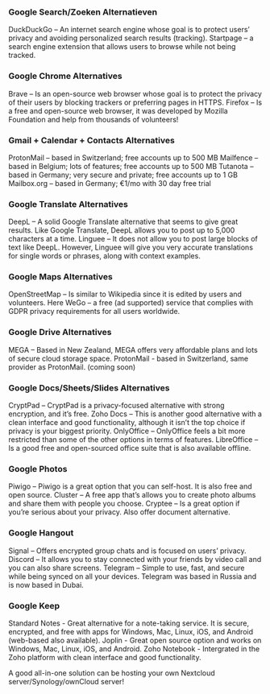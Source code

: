 ### Google Search/Zoeken Alternatieven
DuckDuckGo – An internet search engine whose goal is to protect users’ privacy and avoiding personalized search results (tracking).
Startpage – a search engine extension that allows users to browse while not being tracked.

### Google Chrome Alternatives
Brave – Is an open-source web browser whose goal is to protect the privacy of their users by blocking trackers or preferring pages in HTTPS.
Firefox – Is a free and open-source web browser, it was developed by Mozilla Foundation and help from thousands of volunteers!

### Gmail + Calendar + Contacts Alternatives
ProtonMail – based in Switzerland; free accounts up to 500 MB 
Mailfence – based in Belgium; lots of features; free accounts up to 500 MB 
Tutanota – based in Germany; very secure and private; free accounts up to 1 GB
Mailbox.org – based in Germany; €1/mo with 30 day free trial

### Google Translate Alternatives
DeepL – A solid Google Translate alternative that seems to give great results. Like Google Translate, DeepL allows you to post up to 5,000 characters at a time.
Linguee – It does not allow you to post large blocks of text like DeepL. However, Linguee will give you very accurate translations for single words or phrases, along with context examples.

### Google Maps Alternatives
OpenStreetMap – Is similar to Wikipedia since it is edited by users and volunteers.
Here WeGo – a free (ad supported) service that complies with GDPR privacy requirements for all users worldwide.

### Google Drive Alternatives
MEGA – Based in New Zealand, MEGA offers very affordable plans and lots of secure cloud storage space.
ProtonMail - based in Switzerland, same provider as ProtonMail. (coming soon) 

### Google Docs/Sheets/Slides Alternatives
CryptPad – CryptPad is a privacy-focused alternative with strong encryption, and it’s free.
Zoho Docs – This is another good alternative with a clean interface and good functionality, although it isn’t the top choice if privacy is your biggest priority.
OnlyOffice – OnlyOffice feels a bit more restricted than some of the other options in terms of features.
LibreOffice – Is a good free and open-sourced office suite that is also available offline.

### Google Photos
Piwigo – Piwigo is a great option that you can self-host. It is also free and open source.
Cluster – A free app that’s allows you to create photo albums and share them with people you choose.
Cryptee – Is a great option if you’re serious about your privacy. Also offer document alternative.

### Google Hangout
Signal – Offers encrypted group chats and is focused on users’ privacy.
Discord – It allows you to stay connected with your friends by video call and you can also share screens.
Telegram – Simple to use, fast, and secure while being synced on all your devices. Telegram was based in Russia and is now based in Dubai.

### Google Keep
Standard Notes - Great alternative for a note-taking service. It is secure, encrypted, and free with apps for Windows, Mac, Linux, iOS, and Android (web-based also available).
Joplin - Great open source option and works on Windows, Mac, Linux, iOS, and Android.
Zoho Notebook - Intergrated in the Zoho platform with clean interface and good functionality.

A good all-in-one solution can be hosting your own Nextcloud server/Synology/ownCloud server!
